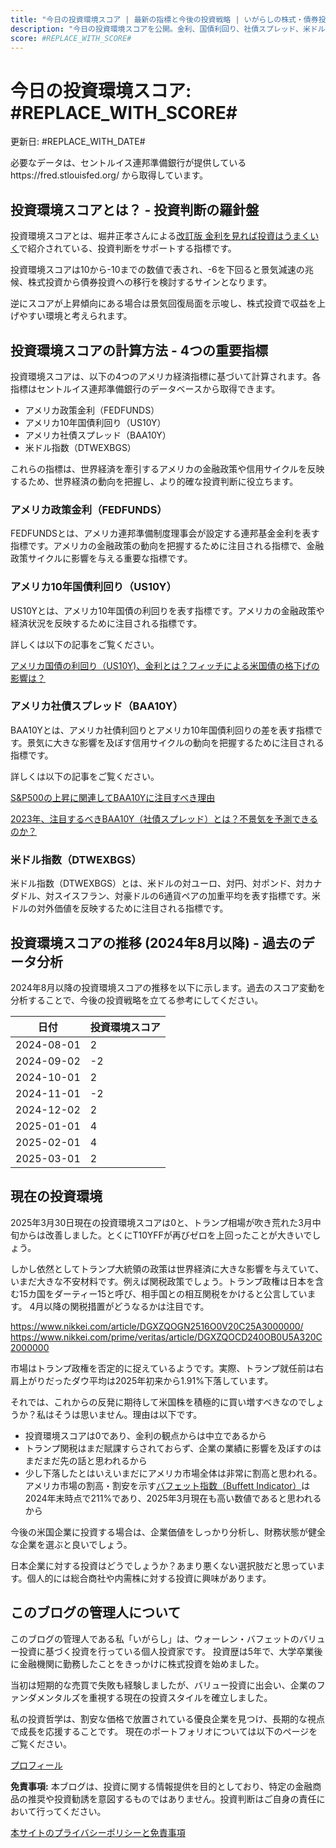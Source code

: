 ```yaml
---
title: "今日の投資環境スコア | 最新の指標と今後の投資戦略 | いがらしの株式・債券投資ノート – 初心者から学べる資産運用術"
description: "今日の投資環境スコアを公開。金利、国債利回り、社債スプレッド、米ドル指数から算出。株式投資、債券投資の判断に役立つ情報をお届けします。"
score: #REPLACE_WITH_SCORE#
---
```


# 今日の投資環境スコア: #REPLACE_WITH_SCORE#

更新日: #REPLACE_WITH_DATE#

必要なデータは、セントルイス連邦準備銀行が提供しているhttps://fred.stlouisfed.org/ から取得しています。

## 投資環境スコアとは？ - 投資判断の羅針盤

投資環境スコアとは、堀井正孝さんによる[改訂版 金利を見れば投資はうまくいく](https://amzn.to/3WHpTbg)で紹介されている、投資判断をサポートする指標です。

投資環境スコアは10から-10までの数値で表され、-6を下回ると景気減速の兆候、株式投資から債券投資への移行を検討するサインとなります。

逆にスコアが上昇傾向にある場合は景気回復局面を示唆し、株式投資で収益を上げやすい環境と考えられます。

## 投資環境スコアの計算方法 - 4つの重要指標

投資環境スコアは、以下の4つのアメリカ経済指標に基づいて計算されます。各指標はセントルイス連邦準備銀行のデータベースから取得できます。

- アメリカ政策金利（FEDFUNDS）
- アメリカ10年国債利回り（US10Y）
- アメリカ社債スプレッド（BAA10Y）
- 米ドル指数（DTWEXBGS）

これらの指標は、世界経済を牽引するアメリカの金融政策や信用サイクルを反映するため、世界経済の動向を把握し、より的確な投資判断に役立ちます。

### アメリカ政策金利（FEDFUNDS）

FEDFUNDSとは、アメリカ連邦準備制度理事会が設定する連邦基金金利を表す指標です。アメリカの金融政策の動向を把握するために注目される指標で、金融政策サイクルに影響を与える重要な指標です。

### アメリカ10年国債利回り（US10Y）

US10Yとは、アメリカ10年国債の利回りを表す指標です。アメリカの金融政策や経済状況を反映するために注目される指標です。

詳しくは以下の記事をご覧ください。

[アメリカ国債の利回り（US10Y)、金利とは？フィッチによる米国債の格下げの影響は？](https://ukatanomitama.com/post/33/)

### アメリカ社債スプレッド（BAA10Y）

BAA10Yとは、アメリカ社債利回りとアメリカ10年国債利回りの差を表す指標です。景気に大きな影響を及ぼす信用サイクルの動向を把握するために注目される指標です。

詳しくは以下の記事をご覧ください。

[S&P500の上昇に関連してBAA10Yに注目すべき理由](https://ukatanomitama.com/post/23/)

[2023年、注目するべきBAA10Y（社債スプレッド）とは？不景気を予測できるのか？](https://ukatanomitama.com/post/8/)

### 米ドル指数（DTWEXBGS）

米ドル指数（DTWEXBGS）とは、米ドルの対ユーロ、対円、対ポンド、対カナダドル、対スイスフラン、対豪ドルの6通貨ペアの加重平均を表す指標です。米ドルの対外価値を反映するために注目される指標です。

## 投資環境スコアの推移 (2024年8月以降) - 過去のデータ分析

2024年8月以降の投資環境スコアの推移を以下に示します。過去のスコア変動を分析することで、今後の投資戦略を立てる参考にしてください。

| 日付       | 投資環境スコア |
|------------|-------------|
| 2024-08-01 | 2           |
| 2024-09-02 | -2          |
| 2024-10-01 | 2           |
| 2024-11-01 | -2          |
| 2024-12-02 | 2           |
| 2025-01-01 | 4           |
| 2025-02-01 | 4           |
| 2025-03-01 | 2           |

## 現在の投資環境

2025年3月30日現在の投資環境スコアは0と、トランプ相場が吹き荒れた3月中旬からは改善しました。とくにT10YFFが再びゼロを上回ったことが大きいでしょう。

しかし依然としてトランプ大統領の政策は世界経済に大きな影響を与えていて、いまだ大きな不安材料です。例えば関税政策でしょう。トランプ政権は日本を含む15カ国をダーティー15と呼び、相手国との相互関税をかけると公言しています。
4月以降の関税措置がどうなるかは注目です。

https://www.nikkei.com/article/DGXZQOGN2516O0V20C25A3000000/
https://www.nikkei.com/prime/veritas/article/DGXZQOCD240OB0U5A320C2000000

市場はトランプ政権を否定的に捉えているようです。実際、トランプ就任前は右肩上がりだったダウ平均は2025年初来から1.91%下落しています。

それでは、これからの反発に期待して米国株を積極的に買い増すべきなのでしょうか？私はそうは思いません。理由は以下です。

- 投資環境スコアは0であり、金利の観点からは中立であるから
- トランプ関税はまだ賦課すらされておらず、企業の業績に影響を及ぼすのはまだまだ先の話と思われるから
- 少し下落したとはいえいまだにアメリカ市場全体は非常に割高と思われる。アメリカ市場の割高・割安を示す[バフェット指数（Buffett Indicator）](https://www.currentmarketvaluation.com/models/buffett-indicator.php)は2024年末時点で211%であり、2025年3月現在も高い数値であると思われるから

今後の米国企業に投資する場合は、企業価値をしっかり分析し、財務状態が健全な企業を選ぶと良いでしょう。

日本企業に対する投資はどうでしょうか？あまり悪くない選択肢だと思っています。個人的には総合商社や内需株に対する投資に興味があります。

## このブログの管理人について

このブログの管理人である私「いがらし」は、ウォーレン・バフェットのバリュー投資に基づく投資を行っている個人投資家です。
投資歴は5年で、大学卒業後に金融機関に勤務したことをきっかけに株式投資を始めました。

当初は短期的な売買で失敗も経験しましたが、バリュー投資に出会い、企業のファンダメンタルズを重視する現在の投資スタイルを確立しました。

私の投資哲学は、割安な価格で放置されている優良企業を見つけ、長期的な視点で成長を応援することです。
現在のポートフォリオについては以下のページをご覧ください。

[プロフィール](https://ukatanomitama.com/aboutme/)

**免責事項:** 本ブログは、投資に関する情報提供を目的としており、特定の金融商品の推奨や投資勧誘を意図するものではありません。投資判断はご自身の責任において行ってください。

[本サイトのプライバシーポリシーと免責事項](https://ukatanomitama.com/privacy_policy/)